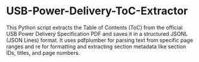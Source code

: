 # USB-Power-Delivery-ToC-Extractor
This Python script extracts the Table of Contents (ToC) from the official USB Power Delivery Specification PDF and saves it in a structured JSONL (JSON Lines) format. It uses pdfplumber for parsing text from specific page ranges and re for formatting and extracting section metadata like section IDs, titles, and page numbers.
